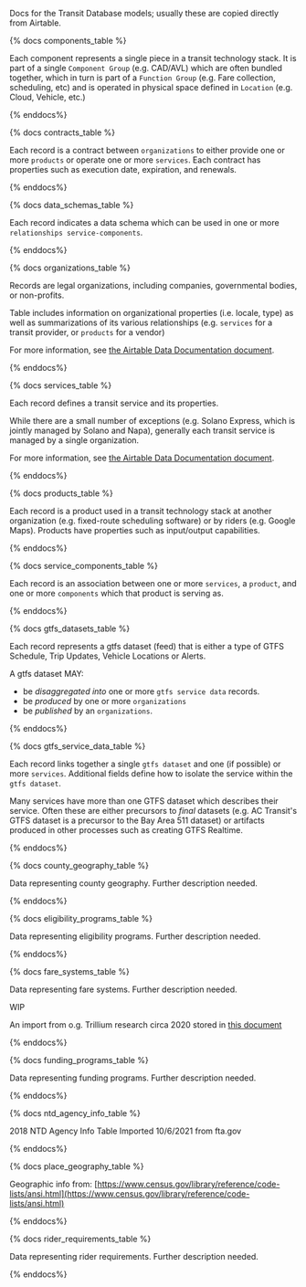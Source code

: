Docs for the Transit Database models; usually these are copied directly from Airtable.

{% docs components_table %}

Each component represents a single piece in a
transit technology stack.  It is part of a single
`Component Group` (e.g. CAD/AVL) which are often
bundled together, which in turn is part of a
`Function Group` (e.g. Fare collection, scheduling,
etc) and is operated in physical space defined
in `Location` (e.g. Cloud, Vehicle, etc.)

{% enddocs%}

{% docs contracts_table %}

Each record is a contract between `organizations` to either provide one or more `products` or operate one or more `services`.  Each contract has properties such as execution date, expiration, and renewals.

{% enddocs%}

{% docs data_schemas_table %}

Each record indicates a data schema which  can be used in one or more `relationships service-components`.

{% enddocs%}

{% docs organizations_table %}

Records are legal organizations, including companies, governmental bodies, or non-profits.

Table includes information on organizational properties (i.e. locale, type) as well as summarizations of its various relationships (e.g. `services` for a transit provider, or `products` for a vendor)

For more information, see [the Airtable Data Documentation document](https://docs.google.com/document/d/1KvlYRYB8cnyTOkT1Q0BbBmdQNguK_AMzhSV5ELXiZR4/edit/).

{% enddocs%}

{% docs services_table %}

Each record defines a transit service and its properties.

While there are a small number of exceptions (e.g. Solano Express, which is jointly managed by Solano and Napa), generally each transit service is managed by a single organization.

For more information, see [the Airtable Data Documentation document](https://docs.google.com/document/d/1KvlYRYB8cnyTOkT1Q0BbBmdQNguK_AMzhSV5ELXiZR4/edit/).

{% enddocs%}

{% docs products_table %}

Each record is a product used in a transit technology stack at another organization (e.g. fixed-route scheduling software) or by riders (e.g. Google Maps).  Products have properties such as input/output capabilities.

{% enddocs%}

{% docs service_components_table %}

Each record is an association between one or more `services`, a `product`, and one or more `components` which that product is serving as.

{% enddocs%}

{% docs gtfs_datasets_table %}

Each record represents a gtfs dataset (feed) that is either a type of GTFS Schedule, Trip Updates, Vehicle Locations or Alerts.

A gtfs dataset MAY:
- be *disaggregated into* one or more `gtfs service data` records.
- be *produced* by one or more `organizations`
- be *published* by an `organizations`.

{% enddocs%}

{% docs gtfs_service_data_table %}

Each record links together a single `gtfs dataset` and one (if possible) or more `services`.  Additional fields define how to isolate the service within the `gtfs dataset`.

Many services have more than one GTFS dataset which describes their service. Often these are either precursors to *final* datasets (e.g. AC Transit's GTFS dataset is a precursor to the Bay Area 511 dataset) or artifacts produced in other processes such as creating GTFS Realtime.

{% enddocs%}

{% docs county_geography_table %}

Data representing county geography. Further description needed.

{% enddocs%}

{% docs eligibility_programs_table %}

Data representing eligibility programs. Further description needed.

{% enddocs%}

{% docs fare_systems_table %}

Data representing fare systems. Further description needed.

WIP

An import from o.g. Trillium research circa 2020 stored in [this document](https://docs.google.com/spreadsheets/d/1qr49azk6p30mp96_7myKoO-Bb_bXMMn5ZzgbL-uPiPw/edit?usp=drive_web&ouid=116512595786393675275)

{% enddocs%}

{% docs funding_programs_table %}

Data representing funding programs. Further description needed.

{% enddocs%}

{% docs ntd_agency_info_table %}

2018 NTD Agency Info Table
Imported 10/6/2021 from fta.gov

{% enddocs%}

{% docs place_geography_table %}

Geographic info from: [https://www.census.gov/library/reference/code-lists/ansi.html](https://www.census.gov/library/reference/code-lists/ansi.html)

{% enddocs%}

{% docs rider_requirements_table %}

Data representing rider requirements. Further description needed.

{% enddocs%}
